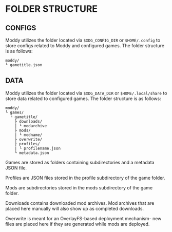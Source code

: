 # FOLDER STRUCTURE

## CONFIGS

Moddy utilizes the folder located via `$XDG_CONFIG_DIR` or `$HOME/.config` to store configs related to Moddy and configured games. The folder structure is as follows:

```
moddy/
└ gametitle.json
```

## DATA

Moddy utilizes the folder located via `$XDG_DATA_DIR` or `$HOME/.local/share` to store data related to configured games. The folder structure is as follows:

```
moddy/
└ games/
  └ gametitle/
    ├ downloads/
    | └ modarchive
    ├ mods/
    | └ modname/
    ├ overwrite/
    ├ profiles/
    | └ profilename.json
    └ metadata.json
```

Games are stored as folders containing subdirectories and a metadata JSON file.

Profiles are JSON files stored in the profile subdirectory of the game folder.

Mods are subdirectories stored in the mods subdirectory of the game folder.

Downloads contains downloaded mod archives. Mod archives that are placed here manually will also show up as completed downloads.

Overwrite is meant for an OverlayFS-based deployment mechanism- new files are placed here if they are generated while mods are deployed.